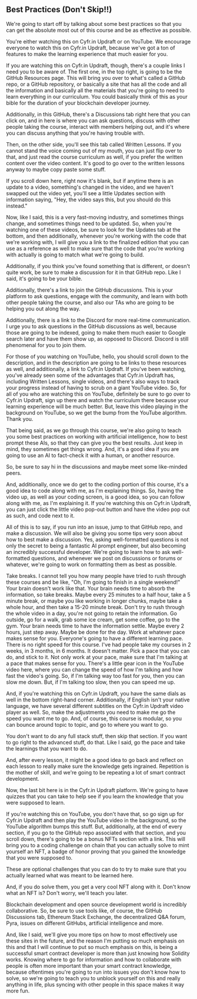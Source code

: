 ## Best Practices (Don't Skip!!)

We're going to start off by talking about some best practices so that you can get the absolute most out of this course and be as effective as possible.

You're either watching this on Cyfr.in Updraft or on YouTube. We encourage everyone to watch this on Cyfr.in Updraft, because we've got a ton of features to make the learning experience that much easier for you.

If you are watching this on Cyfr.in Updraft, though, there's a couple links I need you to be aware of. The first one, in the top right, is going to be the GitHub Resources page. This will bring you over to what's called a GitHub repo, or a GitHub repository, or basically a site that has all the code and all the information and basically all the materials that you're going to need to learn everything in our curriculum. You could basically think of this as your bible for the duration of your blockchain developer journey.

Additionally, in this GitHub, there's a Discussions tab right here that you can click on, and in here is where you can ask questions, discuss with other people taking the course, interact with members helping out, and it's where you can discuss anything that you're having trouble with.

Then, on the other side, you'll see this tab called Written Lessons. If you cannot stand the voice coming out of my mouth, you can just flip over to that, and just read the course curriculum as well, if you prefer the written content over the video content. It's good to go over to the written lessons anyway to maybe copy paste some stuff.

If you scroll down here, right now it's blank, but if anytime there is an update to a video, something's changed in the video, and we haven't swapped out the video yet, you'll see a little Updates section with information saying, "Hey, the video says this, but you should do this instead."

Now, like I said, this is a very fast-moving industry, and sometimes things change, and sometimes things need to be updated. So, when you're watching one of these videos, be sure to look for the Updates tab at the bottom, and then additionally, whenever you're working with the code that we're working with, I will give you a link to the finalized edition that you can use as a reference as well to make sure that the code that you're working with actually is going to match what we're going to build.

Additionally, if you think you've found something that is different, or doesn't quite work, be sure to make a discussion for it in that GitHub repo. Like I said, it's going to be your bible.

Additionally, there's a link to join the GitHub discussions. This is your platform to ask questions, engage with the community, and learn with both other people taking the course, and also our TAs who are going to be helping you out along the way.

Additionally, there is a link to the Discord for more real-time communication. I urge you to ask questions in the GitHub discussions as well, because those are going to be indexed, going to make them much easier to Google search later and have them show up, as opposed to Discord. Discord is still phenomenal for you to join them.

For those of you watching on YouTube, hello, you should scroll down to the description, and in the description are going to be links to these resources as well, and additionally, a link to Cyfr.in Updraft. If you've been watching, you've already seen some of the advantages that Cyfr.in Updraft has, including Written Lessons, single videos, and there's also ways to track your progress instead of having to scrub on a giant YouTube video. So, for all of you who are watching this on YouTube, definitely be sure to go over to Cyfr.in Updraft, sign up there and watch the curriculum there because your learning experience will be much better. But, leave this video playing in the background on YouTube, so we get the bump from the YouTube algorithm. Thank you.

That being said, as we go through this course, we're also going to teach you some best practices on working with artificial intelligence, how to best prompt these AIs, so that they can give you the best results. Just keep in mind, they sometimes get things wrong. And, it's a good idea if you are going to use an AI to fact-check it with a human, or another resource.

So, be sure to say hi in the discussions and maybe meet some like-minded peers.

And, additionally, once we do get to the coding portion of this course, it's a good idea to code along with me, as I'm explaining things. So, having the video up, as well as your coding screen, is a good idea, so you can follow along with me, as I'm explaining it. If you're watching this on Cyfr.in Updraft, you can just click the little video pop-out button and have the video pop out as such, and code next to it. 

All of this is to say, if you run into an issue, jump to that GitHub repo, and make a discussion. We will also be giving you some tips very soon about how to best make a discussion. Yes, asking well-formatted questions is not only the secret to being a fantastic AI prompt engineer, but also becoming an incredibly successful developer. We're going to learn how to ask well-formatted questions, and whenever we post on discussions or forums or whatever, we're going to work on formatting them as best as possible.

Take breaks. I cannot tell you how many people have tried to rush through these courses and be like, "Oh, I'm going to finish in a single weekend!" Your brain doesn't work like that. Your brain needs time to absorb the information, so take breaks. Maybe every 25 minutes to a half hour, take a 5 minute break, or maybe you like working in longer chunks, maybe take a whole hour, and then take a 15-20 minute break. Don't try to rush through the whole video in a day, you're not going to retain the information. Go outside, go for a walk, grab some ice cream, get some coffee, go to the gym. Your brain needs time to have the information settle. Maybe every 2 hours, just step away. Maybe be done for the day. Work at whatever pace makes sense for you. Everyone's going to have a different learning pace. There is no right speed for this course. I've had people take my courses in 2 weeks, in 3 months, in 6 months. It doesn't matter. Pick a pace that you can do, and stick to it. Not only work at your pace, make sure that I'm talking at a pace that makes sense for you. There's a little gear icon in the YouTube video here, where you can change the speed of how I'm talking and how fast the video's going. So, if I'm talking way too fast for you, then you can slow me down. But, if I'm talking too slow, then you can speed me up.

And, if you're watching this on Cyfr.in Updraft, you have the same dials as well in the bottom right-hand corner. Additionally, if English isn't your native language, we have several different subtitles on the Cyfr.in Updraft video player as well. So, make the adjustments you need to make me go the speed you want me to go. And, of course, this course is modular, so you can bounce around topic to topic, and go to where you want to go.

You don't want to do any full stack stuff, then skip that section. If you want to go right to the advanced stuff, do that. Like I said, go the pace and take the learnings that you want to do.

And, after every lesson, it might be a good idea to go back and reflect on each lesson to really make sure the knowledge gets ingrained. Repetition is the mother of skill, and we're going to be repeating a lot of smart contract development. 

Now, the last bit here is in the Cyfr.in Updraft platform. We're going to have quizzes that you can take to help see if you learn the knowledge that you were supposed to learn.

If you're watching this on YouTube, you don't have that, so go sign up for Cyfr.in Updraft and then play the YouTube video in the background, so the YouTube algorithm bumps this stuff. But, additionally, at the end of every section, if you go to the GitHub repo associated with that section, and you scroll down, there's going to be a bonus NFTs section with a link. This will bring you to a coding challenge on chain that you can actually solve to mint yourself an NFT, a badge of honor proving that you gained the knowledge that you were supposed to.

These are optional challenges that you can do to try to make sure that you actually learned what was meant to be learned here. 

And, if you do solve them, you get a very cool NFT along with it.  Don't know what an NFT is? Don't worry, we'll teach you later.

Blockchain development and open source development world is incredibly collaborative. So, be sure to use tools like, of course, the GitHub Discussions tab, Ethereum Stack Exchange, the decentralized Q&A forum, Pyra, issues on different GitHubs, artificial intelligence and more. 

And, like I said, we'll give you more tips on how to most effectively use these sites in the future, and the reason I'm putting so much emphasis on this and that I will continue to put so much emphasis on this, is being a successful smart contract developer is more than just knowing how Solidity works. Knowing where to go for information and how to collaborate with people is often more important than your smart contract knowledge, because oftentimes you're going to run into issues you don't know how to solve, so we're going to teach you to unblock yourself on this and really anything in life, plus syncing with other people in this space makes it way more fun. 